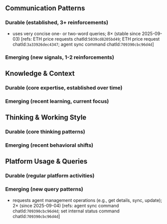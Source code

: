 ## Communication Patterns
### Durable (established, 3+ reinforcements)
- uses very concise one- or two-word queries; 8× (stable since 2025-09-03) [refs: ETH price requests chatId:`5039cd8205bd49`; ETH price request chatId:`3a33926dec4347`; agent sync command chatId:`709390cbc96d4d`]

### Emerging (new signals, 1-2 reinforcements)

## Knowledge & Context
### Durable (core expertise, established over time)

### Emerging (recent learning, current focus)

## Thinking & Working Style
### Durable (core thinking patterns)

### Emerging (recent behavioral shifts)

## Platform Usage & Queries
### Durable (regular platform activities)

### Emerging (new query patterns)
- requests agent management operations (e.g., get details, sync, update); 2× (since 2025-09-04) [refs: agent sync command chatId:`709390cbc96d4d`; set internal status command chatId:`709390cbc96d4d`]